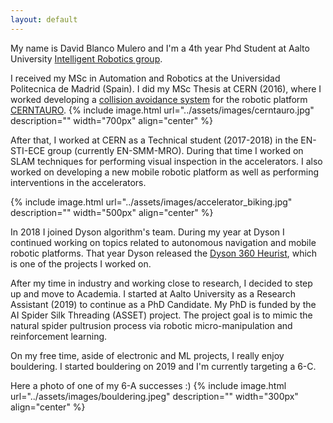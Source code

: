 ```yaml
---
layout: default
---
```

My name is David Blanco Mulero and I'm a 4th year Phd Student 
at Aalto University [Intelligent Robotics group](https://irobotics.aalto.fi/).


I received my MSc in Automation and Robotics at the Universidad Politecnica de Madrid (Spain).
I did my  MSc Thesis at CERN (2016), where I worked developing a [collision avoidance system](https://doi.org/10.1145/3068796.3068800) 
for the robotic platform [CERNTAURO](https://ieeexplore.ieee.org/document/8391705).
{% include image.html url="../assets/images/cerntauro.jpg" description="" width="700px" align="center" %}


After that, I worked at CERN as a Technical student (2017-2018) in the EN-STI-ECE group (currently EN-SMM-MRO).
During that time I worked on SLAM techniques for performing visual inspection in the accelerators.
I also worked on developing a new mobile robotic platform as well as performing interventions in the accelerators.

{% include image.html url="../assets/images/accelerator_biking.jpg" description="" width="500px" align="center" %}

In 2018 I joined Dyson algorithm's team. 
During my year at Dyson I continued working on topics related to autonomous navigation and mobile robotic platforms.
That year Dyson released the [Dyson 360 Heurist](https://www.dyson.co.uk/smart-home/smart-robot-vacuum), 
which is one of the projects I worked on.

After my time in industry and working close to research, I decided to step up and move to Academia.
I started at Aalto University as a Research Assistant (2019) to continue as a PhD Candidate.
My PhD is funded by the AI Spider Silk Threading (ASSET) project. 
The project goal is to mimic the natural spider pultrusion process 
via robotic micro-manipulation and reinforcement learning.


On my free time, aside of electronic and ML projects, I really enjoy bouldering.
I started bouldering on 2019 and I'm currently targeting a 6-C.

Here a photo of one of my 6-A successes :)
{% include image.html url="../assets/images/bouldering.jpeg" description="" width="300px" align="center" %}
